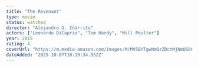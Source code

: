 ```yaml
---
title: "The Revenant"
type: movie
status: watched
director: "Alejandro G. Iñárritu"
actors: ["Leonardo DiCaprio", "Tom Hardy", "Will Poulter"]
year: 2015
rating: 4
coverUrl: "https://m.media-amazon.com/images/M/MV5BYTgwNmQzZDctMjNmOS00OTExLTkwM2UtNzJmOTJhODFjOTdlXkEyXkFqcGc@._V1_SX300.jpg"
dateAdded: "2025-10-07T18:19:34.952Z"
---
```


